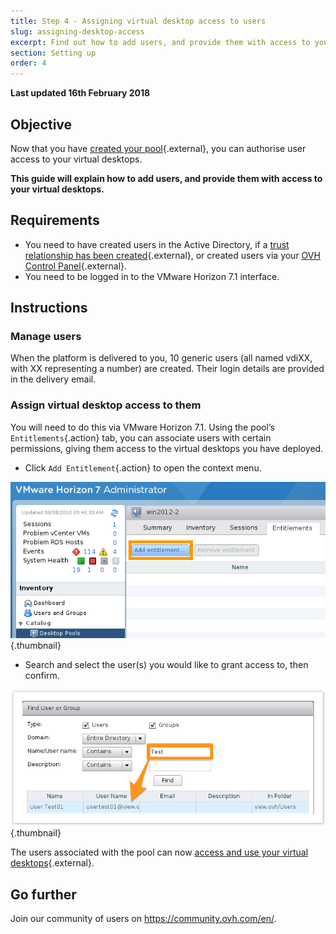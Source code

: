 ```yaml
---
title: Step 4 - Assigning virtual desktop access to users
slug: assigning-desktop-access
excerpt: Find out how to add users, and provide them with access to your virtual desktops
section: Setting up
order: 4
---
```


**Last updated 16th February 2018**

## Objective

Now that you have [created your pool](https://docs.ovh.com/gb/en/cloud-desktop-infrastructure/how-to-create-pool/){.external}, you can authorise user access to your virtual desktops.

**This guide will explain how to add users, and provide them with access to your virtual desktops.**


## Requirements

- You need to have created users in the Active Directory, if a [trust relationship has been created](https://docs.ovh.com/gb/en/cloud-desktop-infrastructure/approval-ad/){.external}, or created users via your [OVH Control Panel](https://www.ovh.com/auth/?action=gotomanager){.external}.
- You need to be logged in to the VMware Horizon 7.1 interface.



## Instructions

### Manage users

When the platform is delivered to you, 10 generic users (all named vdiXX, with XX representing a number) are created. Their login details are provided in the delivery email.


### Assign virtual desktop access to them

You will need to do this via VMware Horizon 7.1. Using the pool’s `Entitlements`{.action} tab, you can associate users with certain permissions, giving them access to the virtual desktops you have deployed.

- Click `Add Entitlement`{.action} to open the context menu.

![Add Entitlement](images/1200.png){.thumbnail}

- Search and select the user(s) you would like to grant access to, then confirm.

![User selection](images/1201.png){.thumbnail}


The users associated with the pool can now [access and use your virtual desktops](https://docs.ovh.com/gb/en/cloud-desktop-infrastructure/accessing-desktop/){.external}.


## Go further

Join our community of users on <https://community.ovh.com/en/>.